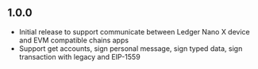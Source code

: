 ## 1.0.0

* Initial release to support communicate between Ledger Nano X device and EVM compatible chains apps
* Support get accounts, sign personal message, sign typed data, sign transaction with legacy and EIP-1559
